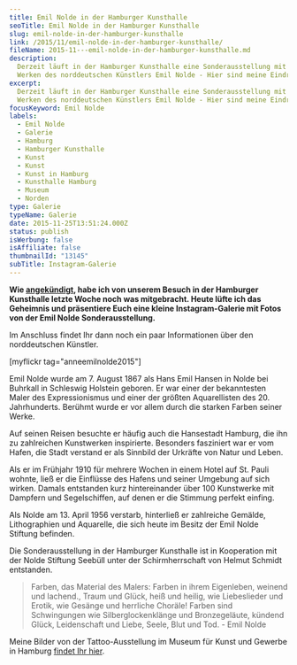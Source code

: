 ```yaml
---
title: Emil Nolde in der Hamburger Kunsthalle
seoTitle: Emil Nolde in der Hamburger Kunsthalle
slug: emil-nolde-in-der-hamburger-kunsthalle
link: /2015/11/emil-nolde-in-der-hamburger-kunsthalle/
fileName: 2015-11---emil-nolde-in-der-hamburger-kunsthalle.md
description:
  Derzeit läuft in der Hamburger Kunsthalle eine Sonderausstellung mit den
  Werken des norddeutschen Künstlers Emil Nolde - Hier sind meine Eindrücke
excerpt:
  Derzeit läuft in der Hamburger Kunsthalle eine Sonderausstellung mit den
  Werken des norddeutschen Künstlers Emil Nolde - Hier sind meine Eindrücke
focusKeyword: Emil Nolde
labels:
  - Emil Nolde
  - Galerie
  - Hamburg
  - Hamburger Kunsthalle
  - Kunst
  - Kunst
  - Kunst in Hamburg
  - Kunsthalle Hamburg
  - Museum
  - Norden
type: Galerie
typeName: Galerie
date: 2015-11-25T13:51:24.000Z
status: publish
isWerbung: false
isAffiliate: false
thumbnailId: "13145"
subTitle: Instagram-Galerie
---
```


<strong>Wie [angekündigt](/2015/11/ein-besuch-in-…ger-kunsthalle/), habe ich von
unserem Besuch in der Hamburger Kunsthalle letzte Woche noch was mitgebracht.
Heute lüfte ich das Geheimnis und präsentiere Euch eine kleine Instagram-Galerie
mit Fotos von der Emil Nolde Sonderausstellung.</strong>

Im Anschluss findet Ihr dann noch ein paar Informationen über den norddeutschen
Künstler.

[myflickr tag="anneemilnolde2015"]

Emil Nolde wurde am 7. August 1867 als Hans Emil Hansen in Nolde bei Buhrkall in
Schleswig Holstein geboren. Er war einer der bekanntesten Maler des
Expressionismus und einer der größten Aquarellisten des 20. Jahrhunderts.
Berühmt wurde er vor allem durch die starken Farben seiner Werke.

Auf seinen Reisen besuchte er häufig auch die Hansestadt Hamburg, die ihn zu
zahlreichen Kunstwerken inspirierte. Besonders fasziniert war er vom Hafen, die
Stadt verstand er als Sinnbild der Urkräfte von Natur und Leben.

Als er im Frühjahr 1910 für mehrere Wochen in einem Hotel auf St. Pauli wohnte,
ließ er die Einflüsse des Hafens und seiner Umgebung auf sich wirken. Damals
entstanden kurz hintereinander über 100 Kunstwerke mit Dampfern und
Segelschiffen, auf denen er die Stimmung perfekt einfing.

Als Nolde am 13. April 1956 verstarb, hinterließ er zahlreiche Gemälde,
Lithographien und Aquarelle, die sich heute im Besitz der Emil Nolde Stiftung
befinden.

Die Sonderausstellung in der Hamburger Kunsthalle ist in Kooperation mit der
Nolde Stiftung Seebüll unter der Schirmherrschaft von Helmut Schmidt entstanden.

<blockquote>Farben, das Material des Malers: Farben in ihrem Eigenleben, weinend und lachend., Traum und Glück, heiß und heilig, wie Liebeslieder und Erotik, wie Gesänge und herrliche Choräle! Farben sind Schwingungen wie Silberglockenklänge und Bronzegeläute, kündend Glück, Leidenschaft und Liebe, Seele, Blut und Tod. - Emil Nolde</blockquote>

Meine Bilder von der Tattoo-Ausstellung im Museum für Kunst und Gewerbe in
Hamburg
[findet Ihr hier](/2015/08/tattoo-ausstellung-im-museum-fuer-kunst-und-gewerbe-hamburg/).
